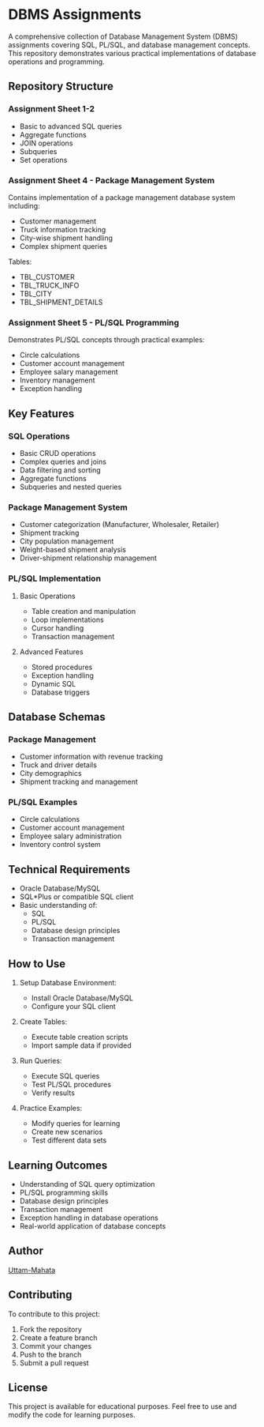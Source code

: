 # DBMS Assignments

A comprehensive collection of Database Management System (DBMS) assignments covering SQL, PL/SQL, and database management concepts. This repository demonstrates various practical implementations of database operations and programming.

## Repository Structure

### Assignment Sheet 1-2
- Basic to advanced SQL queries
- Aggregate functions
- JOIN operations
- Subqueries
- Set operations

### Assignment Sheet 4 - Package Management System
Contains implementation of a package management database system including:
- Customer management
- Truck information tracking
- City-wise shipment handling
- Complex shipment queries

Tables:
- TBL_CUSTOMER
- TBL_TRUCK_INFO
- TBL_CITY
- TBL_SHIPMENT_DETAILS

### Assignment Sheet 5 - PL/SQL Programming
Demonstrates PL/SQL concepts through practical examples:
- Circle calculations
- Customer account management
- Employee salary management
- Inventory management
- Exception handling

## Key Features

### SQL Operations
- Basic CRUD operations
- Complex queries and joins
- Data filtering and sorting
- Aggregate functions
- Subqueries and nested queries

### Package Management System
- Customer categorization (Manufacturer, Wholesaler, Retailer)
- Shipment tracking
- City population management
- Weight-based shipment analysis
- Driver-shipment relationship management

### PL/SQL Implementation
1. Basic Operations
   - Table creation and manipulation
   - Loop implementations
   - Cursor handling
   - Transaction management

2. Advanced Features
   - Stored procedures
   - Exception handling
   - Dynamic SQL
   - Database triggers

## Database Schemas

### Package Management
- Customer information with revenue tracking
- Truck and driver details
- City demographics
- Shipment tracking and management

### PL/SQL Examples
- Circle calculations
- Customer account management
- Employee salary administration
- Inventory control system

## Technical Requirements

- Oracle Database/MySQL
- SQL*Plus or compatible SQL client
- Basic understanding of:
  - SQL
  - PL/SQL
  - Database design principles
  - Transaction management

## How to Use

1. Setup Database Environment:
   - Install Oracle Database/MySQL
   - Configure your SQL client

2. Create Tables:
   - Execute table creation scripts
   - Import sample data if provided

3. Run Queries:
   - Execute SQL queries
   - Test PL/SQL procedures
   - Verify results

4. Practice Examples:
   - Modify queries for learning
   - Create new scenarios
   - Test different data sets

## Learning Outcomes

- Understanding of SQL query optimization
- PL/SQL programming skills
- Database design principles
- Transaction management
- Exception handling in database operations
- Real-world application of database concepts

## Author

[Uttam-Mahata](https://github.com/Uttam-Mahata)

## Contributing

To contribute to this project:

1. Fork the repository
2. Create a feature branch
3. Commit your changes
4. Push to the branch
5. Submit a pull request

## License

This project is available for educational purposes. Feel free to use and modify the code for learning purposes.
